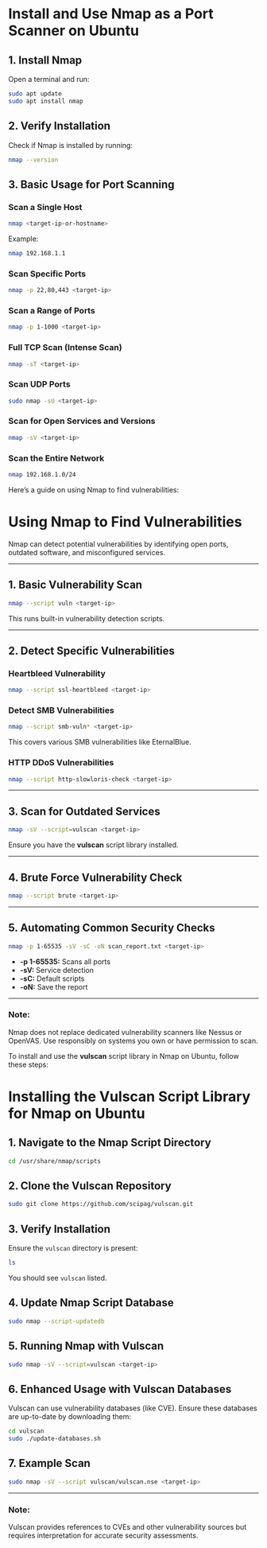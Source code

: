 
# Install and Use Nmap as a Port Scanner on Ubuntu

## **1. Install Nmap**
Open a terminal and run:
```bash
sudo apt update
sudo apt install nmap
```

## **2. Verify Installation**
Check if Nmap is installed by running:
```bash
nmap --version
```

## **3. Basic Usage for Port Scanning**

### **Scan a Single Host**
```bash
nmap <target-ip-or-hostname>
```
Example:
```bash
nmap 192.168.1.1
```

### **Scan Specific Ports**
```bash
nmap -p 22,80,443 <target-ip>
```

### **Scan a Range of Ports**
```bash
nmap -p 1-1000 <target-ip>
```

### **Full TCP Scan (Intense Scan)**
```bash
nmap -sT <target-ip>
```

### **Scan UDP Ports**
```bash
sudo nmap -sU <target-ip>
```

### **Scan for Open Services and Versions**
```bash
nmap -sV <target-ip>
```

### **Scan the Entire Network**
```bash
nmap 192.168.1.0/24
```

Here’s a guide on using Nmap to find vulnerabilities:

# Using Nmap to Find Vulnerabilities

Nmap can detect potential vulnerabilities by identifying open ports, outdated software, and misconfigured services.

---

## **1. Basic Vulnerability Scan**
```bash
nmap --script vuln <target-ip>
```
This runs built-in vulnerability detection scripts.

---

## **2. Detect Specific Vulnerabilities**

### **Heartbleed Vulnerability**
```bash
nmap --script ssl-heartbleed <target-ip>
```

### **Detect SMB Vulnerabilities**
```bash
nmap --script smb-vuln* <target-ip>
```
This covers various SMB vulnerabilities like EternalBlue.

### **HTTP DDoS Vulnerabilities**
```bash
nmap --script http-slowloris-check <target-ip>
```

---

## **3. Scan for Outdated Services**
```bash
nmap -sV --script=vulscan <target-ip>
```
Ensure you have the **vulscan** script library installed.

---

## **4. Brute Force Vulnerability Check**
```bash
nmap --script brute <target-ip>
```

---

## **5. Automating Common Security Checks**
```bash
nmap -p 1-65535 -sV -sC -oN scan_report.txt <target-ip>
```
- **-p 1-65535:** Scans all ports  
- **-sV:** Service detection  
- **-sC:** Default scripts  
- **-oN:** Save the report  

---

### **Note:**  
Nmap does not replace dedicated vulnerability scanners like Nessus or OpenVAS. Use responsibly on systems you own or have permission to scan.



To install and use the **vulscan** script library in Nmap on Ubuntu, follow these steps:


# **Installing the Vulscan Script Library for Nmap on Ubuntu**

## **1. Navigate to the Nmap Script Directory**
```bash
cd /usr/share/nmap/scripts
```

## **2. Clone the Vulscan Repository**
```bash
sudo git clone https://github.com/scipag/vulscan.git
```

## **3. Verify Installation**
Ensure the `vulscan` directory is present:
```bash
ls
```
You should see `vulscan` listed.

## **4. Update Nmap Script Database**
```bash
sudo nmap --script-updatedb
```

## **5. Running Nmap with Vulscan**
```bash
sudo nmap -sV --script=vulscan <target-ip>
```

## **6. Enhanced Usage with Vulscan Databases**
Vulscan can use vulnerability databases (like CVE). Ensure these databases are up-to-date by downloading them:
```bash
cd vulscan
sudo ./update-databases.sh
```

## **7. Example Scan**
```bash
sudo nmap -sV --script vulscan/vulscan.nse <target-ip>
```

---

### **Note:**  
Vulscan provides references to CVEs and other vulnerability sources but requires interpretation for accurate security assessments.
